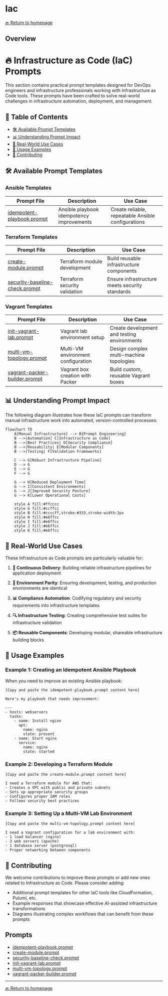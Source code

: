 # Iac
[🔙 Return to homepage](../index.md)

## Overview
# 🔥 Infrastructure as Code (IaC) Prompts

This section contains practical prompt templates designed for DevOps engineers and infrastructure professionals working with Infrastructure as Code tools. These prompts have been crafted to solve real-world challenges in infrastructure automation, deployment, and management.

## 📑 Table of Contents

- [🛠️ Available Prompt Templates](#available-prompt-templates)
- [📊 Understanding Prompt Impact](#understanding-prompt-impact)
- [🌟 Real-World Use Cases](#real-world-use-cases)
- [📝 Usage Examples](#usage-examples)
- [👥 Contributing](#contributing)

## 🛠️ Available Prompt Templates

### Ansible Templates

| Prompt File | Description | Use Case |
|-------------|-------------|----------|
| [idempotent-playbook.prompt](./ansible/idempotent-playbook.prompt) | Ansible playbook idempotency improvements | Create reliable, repeatable Ansible configurations |

### Terraform Templates

| Prompt File | Description | Use Case |
|-------------|-------------|----------|
| [create-module.prompt](./terraform/create-module.prompt) | Terraform module development | Build reusable infrastructure components |
| [security-baseline-check.prompt](./terraform/security-baseline-check.prompt) | Terraform security validation | Ensure infrastructure meets security standards |

### Vagrant Templates

| Prompt File | Description | Use Case |
|-------------|-------------|----------|
| [init-vagrant-lab.prompt](./vagrant/init-vagrant-lab.prompt) | Vagrant lab environment setup | Create development and testing environments |
| [multi-vm-topology.prompt](./vagrant/multi-vm-topology.prompt) | Multi-VM environment configuration | Design complex multi-machine topologies |
| [vagrant-packer-builder.prompt](./vagrant/vagrant-packer-builder.prompt) | Vagrant box creation with Packer | Build custom, reusable Vagrant boxes |

## 📊 Understanding Prompt Impact

The following diagram illustrates how these IaC prompts can transform manual infrastructure work into automated, version-controlled processes:

```mermaid
flowchart TD
    A[Manual Infrastructure] --> B{Prompt Engineering}
    B -->|Automation| C[Infrastructure as Code]
    B -->|Best Practices| D[Security Compliance]
    B -->|Reusability| E[Modular Components]
    B -->|Testing| F[Validation Frameworks]
    
    C --> G[Robust Infrastructure Pipeline]
    D --> G
    E --> G
    F --> G
    
    G --> H[Reduced Deployment Time]
    G --> I[Consistent Environments]
    G --> J[Improved Security Posture]
    G --> K[Lower Operational Costs]
    
    style A fill:#ffcccc
    style G fill:#ccffcc
    style B fill:#ccccff,stroke:#333,stroke-width:2px
    style H fill:#e6ffcc
    style I fill:#e6ffcc
    style J fill:#e6ffcc
    style K fill:#e6ffcc
```

## 🌟 Real-World Use Cases

These Infrastructure as Code prompts are particularly valuable for:

1. **🚀 Continuous Delivery**: Building reliable infrastructure pipelines for application deployment

2. **🔄 Environment Parity**: Ensuring development, testing, and production environments are identical

3. **📊 Compliance Automation**: Codifying regulatory and security requirements into infrastructure templates

4. **🔍 Infrastructure Testing**: Creating comprehensive test suites for infrastructure validation

5. **📦 Reusable Components**: Developing modular, shareable infrastructure building blocks

## 📝 Usage Examples

### Example 1: Creating an Idempotent Ansible Playbook

When you need to improve an existing Ansible playbook:

```
[Copy and paste the idempotent-playbook.prompt content here]

Here's my playbook that needs improvement:

---
- hosts: webservers
  tasks:
    - name: Install nginx
      apt:
        name: nginx
        state: present
    - name: Start nginx
      service:
        name: nginx
        state: started
```

### Example 2: Developing a Terraform Module

```
[Copy and paste the create-module.prompt content here]

I need a Terraform module for AWS that:
- Creates a VPC with public and private subnets
- Sets up appropriate security groups
- Configures proper IAM roles
- Follows security best practices
```

### Example 3: Setting Up a Multi-VM Lab Environment

```
[Copy and paste the multi-vm-topology.prompt content here]

I need a Vagrant configuration for a lab environment with:
- 1 load balancer (nginx)
- 3 web servers (apache)
- 1 database server (postgresql)
- Proper networking between components
```

## 👥 Contributing

We welcome contributions to improve these prompts or add new ones related to Infrastructure as Code. Please consider adding:

- Additional prompt templates for other IaC tools like CloudFormation, Pulumi, etc.
- Example responses that showcase effective AI-assisted infrastructure transformations
- Diagrams illustrating complex workflows that can benefit from these prompts

## Prompts

- [idempotent-playbook.prompt](../prompts/idempotent-playbook.prompt)
- [create-module.prompt](../prompts/create-module.prompt)
- [security-baseline-check.prompt](../prompts/security-baseline-check.prompt)
- [init-vagrant-lab.prompt](../prompts/init-vagrant-lab.prompt)
- [multi-vm-topology.prompt](../prompts/multi-vm-topology.prompt)
- [vagrant-packer-builder.prompt](../prompts/vagrant-packer-builder.prompt)

---
[🔙 Return to homepage](../index.md)
